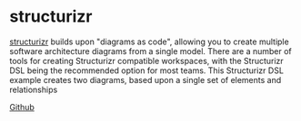 # structurizr

[structurizr](https://structurizr.com) builds upon "diagrams as code", allowing you to create multiple software architecture diagrams from a single model. There are a number of tools for creating Structurizr compatible workspaces, with the Structurizr DSL being the recommended option for most teams. This Structurizr DSL example creates two diagrams, based upon a single set of elements and relationships

[Github](https://github.com/structurizr)